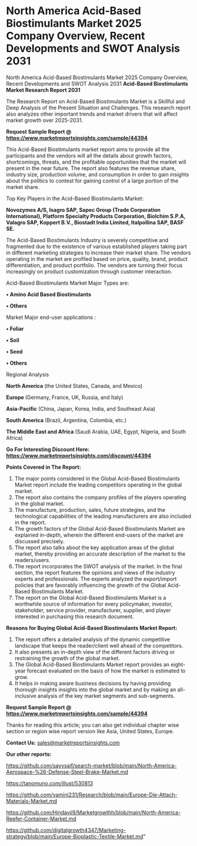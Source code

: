 # North America Acid-Based Biostimulants Market 2025 Company Overview, Recent Developments and SWOT Analysis 2031
North America Acid-Based Biostimulants Market 2025 Company Overview, Recent Developments and SWOT Analysis 2031
<strong>Acid-Based Biostimulants Market Research Report 2031</strong>

The Research Report on Acid-Based Biostimulants Market is a Skillful and Deep Analysis of the Present Situation and Challenges. This research report also analyzes other important trends and market drivers that will affect market growth over 2025-2031.

<strong>Request Sample Report @ <a href=https://www.marketreportsinsights.com/sample/44394>https://www.marketreportsinsights.com/sample/44394</a></strong>

This Acid-Based Biostimulants market report aims to provide all the participants and the vendors will all the details about growth factors, shortcomings, threats, and the profitable opportunities that the market will present in the near future. The report also features the revenue share, industry size, production volume, and consumption in order to gain insights about the politics to contest for gaining control of a large portion of the market share.

Top Key Players in the Acid-Based Biostimulants Market:

<strong>Novozymes A/S, Isagro SAP, Sapec Group (Trade Corporation International), Platform Specialty Products Corporation, Biolchim S.P.A, Valagro SAP, Koppert B.V., Biostadt India Limited, Italpollina SAP, BASF SE.</strong>

The Acid-Based Biostimulants Industry is severely competitive and fragmented due to the existence of various established players taking part in different marketing strategies to increase their market share. The vendors operating in the market are profiled based on price, quality, brand, product differentiation, and product portfolio. The vendors are turning their focus increasingly on product customization through customer interaction.

Acid-Based Biostimulants Market Major Types are:

<strong>•  Amino Acid Based Biostimulants

•  Others</strong>

Market Major end-user applications :

<strong>•  Foliar

•  Soil

•  Seed

•  Others</strong>

Regional Analysis

</u><strong><b>North America</b></strong> (the United States, Canada, and Mexico)

<strong><b>Europe </b></strong>(Germany, France, UK, Russia, and Italy)

<strong><b>Asia-Pacific</b></strong> (China, Japan, Korea, India, and Southeast Asia)

<strong><b>South America</b></strong> (Brazil, Argentina, Colombia, etc.)

<strong><b>The Middle East and Africa</b></strong> (Saudi Arabia, UAE, Egypt, Nigeria, and South Africa)

<strong>Go For Interesting Discount Here: <a href=https://www.marketreportsinsights.com/discount/44394>https://www.marketreportsinsights.com/discount/44394</a></strong>

<strong>Points Covered in The Report:</strong>
<ol>
  <li>The major points considered in the Global Acid-Based Biostimulants Market report include the leading competitors operating in the global market.</li>
  <li>The report also contains the company profiles of the players operating in the global market.</li>
  <li>The manufacture, production, sales, future strategies, and the technological capabilities of the leading manufacturers are also included in the report.</li>
  <li>The growth factors of the Global Acid-Based Biostimulants Market are explained in-depth, wherein the different end-users of the market are discussed precisely.</li>
  <li>The report also talks about the key application areas of the global market, thereby providing an accurate description of the market to the readers/users.</li>
  <li>The report incorporates the SWOT analysis of the market. In the final section, the report features the opinions and views of the industry experts and professionals. The experts analyzed the export/import policies that are favorably influencing the growth of the Global Acid-Based Biostimulants Market.</li>
  <li>The report on the Global Acid-Based Biostimulants Market is a worthwhile source of information for every policymaker, investor, stakeholder, service provider, manufacturer, supplier, and player interested in purchasing this research document.</li>
</ol>
<strong>Reasons for Buying Global Acid-Based Biostimulants Market Report:</strong>

<ol>
  <li>The report offers a detailed analysis of the dynamic competitive landscape that keeps the reader/client well ahead of the competitors.</li>
  <li>It also presents an in-depth view of the different factors driving or restraining the growth of the global market.</li>
  <li>The Global Acid-Based Biostimulants Market report provides an eight-year forecast evaluated on the basis of how the market is estimated to grow.</li>
  <li>It helps in making aware business decisions by having providing thorough insights insights into the global market and by making an all-inclusive analysis of the key market segments and sub-segments.</li>
</ol>
<strong>Request Sample Report @ <a href=https://www.marketreportsinsights.com/sample/44394>https://www.marketreportsinsights.com/sample/44394</a></strong>


Thanks for reading this article; you can also get individual chapter wise section or region wise report version like Asia, United States, Europe.

<strong>Contact Us:</strong>
sales@marketreportsinsights.com

<strong>Our other reports:</strong>

<a href=https://github.com/sayysaif/search-market/blob/main/North-America-Aerospace-%26-Defense-Steel-Brake-Market.md>https://github.com/sayysaif/search-market/blob/main/North-America-Aerospace-%26-Defense-Steel-Brake-Market.md</a>

<a href=https://tanomuno.com/illust/530813>https://tanomuno.com/illust/530813</a>

<a href=https://github.com/yamini231/Research/blob/main/Europe-Die-Attach-Materials-Market.md>https://github.com/yamini231/Research/blob/main/Europe-Die-Attach-Materials-Market.md</a>

<a href=https://github.com/Hindavii9/Marketgrowthh/blob/main/North-America-Reefer-Container-Market.md>https://github.com/Hindavii9/Marketgrowthh/blob/main/North-America-Reefer-Container-Market.md</a>

<a href=https://github.com/digitalgrowth4347/Marketing-strategy/blob/main/Europe-Bioplastic-Textile-Market.md>https://github.com/digitalgrowth4347/Marketing-strategy/blob/main/Europe-Bioplastic-Textile-Market.md</a>"
